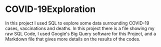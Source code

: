 # COVID-19Exploration
In this project I used SQL to explore some data surrounding COVID-19 cases, vaccinations and deaths. In this project there is a file showing my raw SQL Code, I used Google's Big Query software for this Project, and a Markdown file that gives more details on the results of the codes. 
